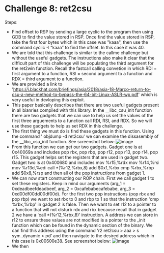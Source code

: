 # Challenge 8: ret2csu
Steps:
- Find offset to RSP by sending a large cyclic to the program then using GDB to find the value stored in RSP. Once find the value stored in RSP, take the first four bytes which in this case was "kaaa", then use the command cyclic -l “kaaa” to find the offset. In this case it was 40.
- We are told that this challenge is similar to the callme challenge but without the useful gadgets. The instructions also make it clear that the difficult part of this challenge will be populating the third argument for the ret2win function. Recall the fastcall calling convetion in which RDI = first argument to a function, RSI = second argument to a function and RDX = third argument to a function.
- We are provided a link to 'https://i.blackhat.com/briefings/asia/2018/asia-18-Marco-return-to-csu-a-new-method-to-bypass-the-64-bit-Linux-ASLR-wp.pdf' which is very useful in devloping this exploit.
- This paper basically describes that there are two useful gadgets present in all bianries compiled with this library. In the __libc_csu_init function there are two gadgets that we can use to help us set the values of the first three arguements to a function call RDI, RSI, and RDX. So we will use these gadgets to help us set RDX in this challenge.
- The first thing we must do is find these gadgets in this function. Using the command ' objdump -d ret2csu' we can examine the dissasembly of the __libc_csu_init function. See screenshot below:
![image](https://github.com/tylerdionne/ROPEMPORIUM2023/assets/143131384/be78c095-ce85-49e2-a59c-46841e88205b)
- From this function we can get our two gadgets. Gadget one is at 0x40069a and includes pop rbx, pop rbp, pop r12, pop r13, pop r14, pop r15. This gadget helps set the registers that are used in gadget two. Gadget two is at 0x400680 and includes 
mov %r15,%rdx mov %r14,%rsi mov %r13d,%edi call *(%r12,%rbx,8) add $0x1,%rbx cmp %rbx,%rbp add $0x8,%rsp and then all of the pop instructions from gadget 1.
- We can now start constructing our ROP chain. First we call gadget 1 to set these registers. Keep in mind our arguments (arg_1 = 0xdeadbeefdeadbeef, arg_2 = 0xcafebabecafebabe, arg_3 = 0xd00df00dd00df00d). For the first two pop instructions (pop rbx and pop rbp) we want to set rbx to 0 and rbp to 1 so that the instruction 'cmp %rbx,%rbp' in gadget 2 is false. Then we want to set r12 to a pointer to a function that will not disturb rdx and rbx because recall that in gadget 2 we have a 'call *(%r12,%rbx,8)' instruction. A address we can store in r12 to ensure these values are not modified is a pointer to the _init function which can be found in the dynamic section of the binary. We can find this address using the command 'r2 ret2csu > aaa > s sym..dynamic > pd' and then navigate to the desired address which in this case is 0x00600e38. See screenshot below:
![image](https://github.com/tylerdionne/ROPEMPORIUM2023/assets/143131384/b18cb10f-71e2-483a-9c0d-712a23a94fd5)
- We then 




